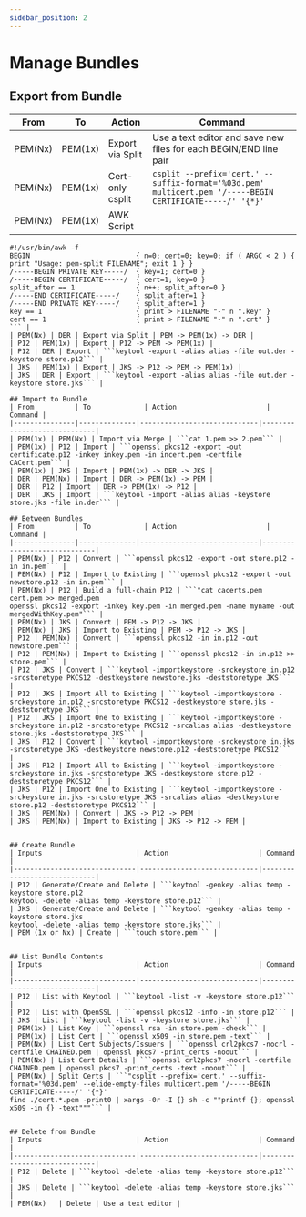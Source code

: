 ```yaml
---
sidebar_position: 2
---
```


# Manage Bundles

## Export from Bundle
| From          | To             | Action                      | Command |
|---------------|--------------|-----------------------------|-----------------------------|
| PEM(Nx) | PEM(1x) | Export via Split | Use a text editor and save new files for each BEGIN/END line pair |
| PEM(Nx) | PEM(1x) | Cert-only csplit | ```csplit --prefix='cert.' --suffix-format='%03d.pem' multicert.pem '/-----BEGIN CERTIFICATE-----/' '{*}'``` |
| PEM(Nx) | PEM(1x) | AWK Script | 
```
#!/usr/bin/awk -f
BEGIN                          { n=0; cert=0; key=0; if ( ARGC < 2 ) { print "Usage: pem-split FILENAME"; exit 1 } }
/-----BEGIN PRIVATE KEY-----/  { key=1; cert=0 }
/-----BEGIN CERTIFICATE-----/  { cert=1; key=0 }
split_after == 1               { n++; split_after=0 }
/-----END CERTIFICATE-----/    { split_after=1 }
/-----END PRIVATE KEY-----/    { split_after=1 }
key == 1                       { print > FILENAME "-" n ".key" }
cert == 1                      { print > FILENAME "-" n ".crt" }
``` |
| PEM(Nx) | DER | Export via Split | PEM -> PEM(1x) -> DER |
| P12 | PEM(1x) | Export | P12 -> PEM -> PEM(1x) |
| P12 | DER | Export | ```keytool -export -alias alias -file out.der -keystore store.p12``` |
| JKS | PEM(1x) | Export | JKS -> P12 -> PEM -> PEM(1x) |
| JKS | DER | Export | ```keytool -export -alias alias -file out.der -keystore store.jks``` |
			
## Import to Bundle			
| From          | To             | Action                      | Command |
|---------------|--------------|-----------------------------|-----------------------------|
| PEM(1x) | PEM(Nx) | Import via Merge | ```cat 1.pem >> 2.pem``` |
| PEM(1x) | P12 | Import | ```openssl pkcs12 -export -out certificate.p12 -inkey inkey.pem -in incert.pem -certfile CACert.pem``` |
| PEM(1x) | JKS | Import | PEM(1x) -> DER -> JKS |
| DER | PEM(Nx) | Import | DER -> PEM(1x) -> PEM |
| DER | P12 | Import | DER -> PEM(1x) -> P12 |
| DER | JKS | Import | ```keytool -import -alias alias -keystore store.jks -file in.der``` |
			
## Between Bundles			
| From          | To             | Action                      | Command |
|---------------|--------------|-----------------------------|-----------------------------|
| PEM(Nx) | P12 | Convert | ```openssl pkcs12 -export -out store.p12 -in in.pem``` |
| PEM(Nx) | P12 | Import to Existing | ```openssl pkcs12 -export -out newstore.p12 -in in.pem``` |
| PEM(Nx) | P12 | Build a full-chain P12 | ```"cat cacerts.pem cert.pem >> merged.pem
openssl pkcs12 -export -inkey key.pem -in merged.pem -name myname -out mergedWithKey.pem"``` |
| PEM(Nx) | JKS | Convert | PEM -> P12 -> JKS |
| PEM(Nx) | JKS | Import to Existing | PEM -> P12 -> JKS |
| P12 | PEM(Nx) | Convert | ```openssl pkcs12 -in in.p12 -out newstore.pem``` |
| P12 | PEM(Nx) | Import to Existing | ```openssl pkcs12 -in in.p12 >> store.pem``` |
| P12 | JKS | Convert | ```keytool -importkeystore -srckeystore in.p12 -srcstoretype PKCS12 -destkeystore newstore.jks -deststoretype JKS``` |
| P12 | JKS | Import All to Existing | ```keytool -importkeystore -srckeystore in.p12 -srcstoretype PKCS12 -destkeystore store.jks -deststoretype JKS``` |
| P12 | JKS | Import One to Existing | ```keytool -importkeystore -srckeystore in.p12 -srcstoretype PKCS12 -srcalias alias -destkeystore store.jks -deststoretype JKS``` |
| JKS | P12 | Convert | ```keytool -importkeystore -srckeystore in.jks -srcstoretype JKS -destkeystore newstore.p12 -deststoretype PKCS12``` |
| JKS | P12 | Import All to Existing | ```keytool -importkeystore -srckeystore in.jks -srcstoretype JKS -destkeystore store.p12 -deststoretype PKCS12``` |
| JKS | P12 | Import One to Existing | ```keytool -importkeystore -srckeystore in.jks -srcstoretype JKS -srcalias alias -destkeystore store.p12 -deststoretype PKCS12``` |
| JKS | PEM(Nx) | Convert | JKS -> P12 -> PEM |
| JKS | PEM(Nx) | Import to Existing | JKS -> P12 -> PEM |

			
## Create Bundle
| Inputs                       | Action                      | Command |
|------------------------------|-----------------------------|-----------------------------|
| P12 | Generate/Create and Delete | ```keytool -genkey -alias temp -keystore store.p12
keytool -delete -alias temp -keystore store.p12``` |			
| JKS | Generate/Create and Delete | ```keytool -genkey -alias temp -keystore store.jks
keytool -delete -alias temp -keystore store.jks``` |			
| PEM (1x or Nx) | Create | ```touch store.pem``` |			

			
## List Bundle Contents	
| Inputs                       | Action                      | Command |
|------------------------------|-----------------------------|-----------------------------|
| P12 | List with Keytool | ```keytool -list -v -keystore store.p12``` |		
| P12 | List with OpenSSL | ```openssl pkcs12 -info -in store.p12``` |		
| JKS | List | ```keytool -list -v -keystore store.jks``` |		
| PEM(1x) | List Key | ```openssl rsa -in store.pem -check``` |		
| PEM(1x) | List Cert | ```openssl x509 -in store.pem -text``` |		
| PEM(Nx) | List Cert Subjects/Issuers | ```openssl crl2pkcs7 -nocrl -certfile CHAINED.pem | openssl pkcs7 -print_certs -noout``` |		
| PEM(Nx) | List Cert Details | ```openssl crl2pkcs7 -nocrl -certfile CHAINED.pem | openssl pkcs7 -print_certs -text -noout``` |		
| PEM(Nx) | Split Certs | ```"csplit --prefix='cert.' --suffix-format='%03d.pem' --elide-empty-files multicert.pem '/-----BEGIN CERTIFICATE-----/' '{*}'
find ./cert.*.pem -print0 | xargs -0r -I {} sh -c ""printf {}; openssl x509 -in {} -text"""``` |	

				
## Delete from Bundle			
| Inputs                       | Action                      | Command |
|------------------------------|-----------------------------|-----------------------------|
| P12 | Delete | ```keytool -delete -alias temp -keystore store.p12``` |
| JKS | Delete | ```keytool -delete -alias temp -keystore store.jks``` |
| PEM(Nx)	| Delete | Use a text editor |
